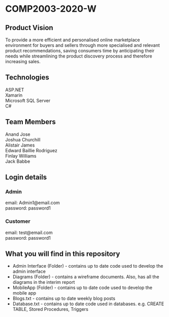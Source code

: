 # COMP2003-2020-W


<h2> Product Vision </h2>
To provide a more efficient and personalised online marketplace environment for buyers and sellers through more specialised and relevant product recommendations, saving consumers time by anticipating their needs while streamlining the product discovery process and therefore increasing sales.

## Technologies
ASP.NET  
Xamarin  
Microsoft SQL Server  
C#

<h2>Team Members </h2>
Anand Jose <br>
Joshua Churchill<br>
Alistair James<br>
Edward Baillie Rodriguez<br>
Finlay Williams<br>
Jack Babbe <br>

<h2>Login details</h2>
<h3>Admin</h3>
email: Admin1@email.com <br>
password: password1
<h3>Customer</h3>
email: test@email.com <br>
password: password1


<h2>What you will find in this repository</h2> 

* Admin Interface (Folder) - contains up to date code used to develop the admin interface
* Diagrams (Folder) - contains a wireframe documents. Also, has all the diagrams in the interim report
* MobileApp (Folder) - contains up to date code used to develop the mobile app
* Blogs.txt - contains up to date weekly blog posts
* Database.txt - contains up to date code used in databases. e.g. CREATE TABLE, Stored Procedures, Triggers
